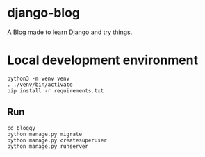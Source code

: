 # django-blog

A Blog made to learn Django and try things.

# Local development environment

    python3 -m venv venv
    . ./venv/bin/activate
    pip install -r requirements.txt
    
## Run

    cd bloggy
    python manage.py migrate
    python manage.py createsuperuser
    python manage.py runserver
    